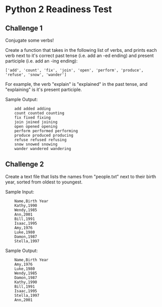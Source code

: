 # Python 2 Readiness Test

## Challenge 1

Conjugate some verbs!

Create a function that takes in the following list of verbs, and prints each verb next to it's correct past tense (i.e. add an -ed ending) and present participle (i.e. add an -ing ending): 

```['add', 'count', 'fix', 'join', 'open', 'perform', 'produce', 'refuse', 'snow', 'wander']```

For example, the verb "explain" is "explained" in the past tense, and "explaining" is it's present participle. 

Sample Output:
```
    add added adding
    count counted counting
    fix fixed fixing
    join joined joining
    open opened opening
    perform performed performing
    produce produced producing
    refuse refused refusing
    snow snowed snowing
    wander wandered wandering
 ```


## Challenge 2

Create a text file that lists the names from "people.txt" next to their birth year, sorted from oldest to youngest.

Sample Input:
```
    Name,Birth Year
    Kathy,1990
    Wendy,1985
    Ann,2001
    Bill,1991
    Isaac,1995
    Amy,1976
    Luke,1980
    Damon,1987
    Stella,1997
  ```

Sample Output:
```
    Name,Birth Year
    Amy,1976
    Luke,1980
    Wendy,1985
    Damon,1987
    Kathy,1990
    Bill,1991
    Isaac,1995
    Stella,1997
    Ann,2001
```






